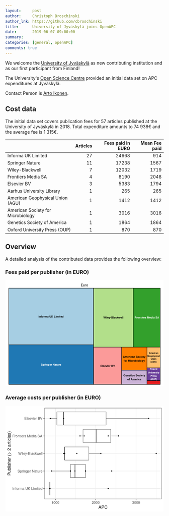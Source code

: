 ```yaml
---
layout:     post
author:     Christoph Broschinski
author_lnk: https://github.com/cbroschinski
title:      University of Jyväskylä joins OpenAPC
date:       2019-06-07 09:00:00
summary:    
categories: [general, openAPC]
comments: true
---
```





We welcome the [University of Jyväskylä](https://www.jyu.fi/en/) as new contributing institution and as our first participant from Finland!

The University's [Open Science Centre](https://osc.jyu.fi/en) provided an initial data set on APC expenditures at Jyväskylä.

Contact Person is [Arto Ikonen](mailto:arto.ikonen@jyu.fi).

## Cost data



The initial data set covers publication fees for 57 articles published at the University of Jyväskylä in 2018. Total expenditure amounts to 74 938€ and the average fee is 1 315€.


|                                  | Articles| Fees paid in EURO| Mean Fee paid|
|:---------------------------------|--------:|-----------------:|-------------:|
|Informa UK Limited                |       27|             24668|           914|
|Springer Nature                   |       11|             17238|          1567|
|Wiley-Blackwell                   |        7|             12032|          1719|
|Frontiers Media SA                |        4|              8190|          2048|
|Elsevier BV                       |        3|              5383|          1794|
|Aarhus University Library         |        1|               265|           265|
|American Geophysical Union (AGU)  |        1|              1412|          1412|
|American Society for Microbiology |        1|              3016|          3016|
|Genetics Society of America       |        1|              1864|          1864|
|Oxford University Press (OUP)     |        1|               870|           870|

## Overview

A detailed analysis of the contributed data provides the following overview:

### Fees paid per publisher (in EURO)

![plot of chunk tree_jyväskylä_2019_06_07_full](/figure/tree_jyväskylä_2019_06_07_full-1.png)

###  Average costs per publisher (in EURO)

![plot of chunk box_jyväskylä_2019_06_07_publisher_full](/figure/box_jyväskylä_2019_06_07_publisher_full-1.png)

